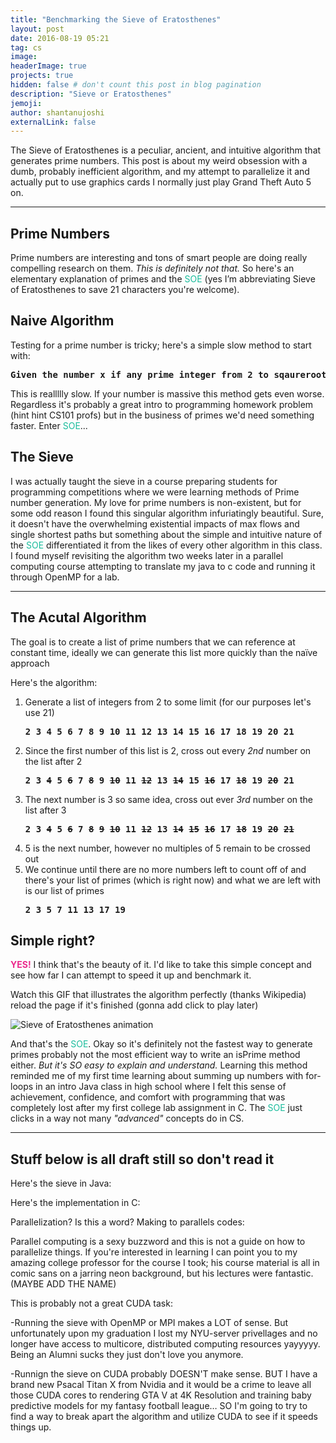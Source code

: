 ```yaml
---
title: "Benchmarking the Sieve of Eratosthenes"
layout: post
date: 2016-08-19 05:21
tag: cs
image: 
headerImage: true
projects: true
hidden: false # don't count this post in blog pagination
description: "Sieve or Eratosthenes"
jemoji: 
author: shantanujoshi
externalLink: false
---
```


The Sieve of Eratosthenes is a peculiar, ancient, and intuitive algorithm that generates prime numbers. This post is about my weird obsession with a dumb, probably inefficient algorithm, and my attempt to parallelize it and actually put to use graphics cards I normally just play Grand Theft Auto 5 on.  
<hr />

<h2 id="heading2">Prime Numbers</h2>

Prime numbers are interesting and tons of smart people are doing really compelling research on them. <em>This is definitely not that.</em> So here's an elementary explanation of primes  and the <span style="color:#1abc9c">SOE</span> (yes I’m abbreviating Sieve of Eratosthenes to save 21 characters you're welcome). 

 

 

<h2 id="heading2">Naive Algorithm</h2>
Testing for a prime number is tricky; here's a simple slow method to start with: 

<pre><strong>Given the number x if any prime integer from 2 to sqaureroot(X) evenly divides n it's NOT prime.</strong></pre>

This is reallllly slow. If your number is massive this method gets even worse. Regardless it's probably a great intro to programming homework problem (hint hint CS101 profs) but in the business of primes we'd need something faster. Enter <span style="color:#1abc9c">SOE</span>... 

 

<h2 id="heading2">The Sieve</h2> 

I was actually taught the sieve in a course preparing students for programming competitions where we were learning methods of Prime number generation. My love for prime numbers is non-existent, but for some odd reason I found this singular algorithm infuriatingly beautiful. Sure, it doesn't have the overwhelming existential impacts of max flows and single shortest paths but something about the simple and intuitive nature of the <span style="color:#1abc9c">SOE</span>  differentiated it from the likes of every other algorithm in this class. I found myself revisiting the algorithm two weeks later in a parallel computing course attempting to translate my java to c code and running it through OpenMP for a lab.  

<hr />

<h2 id="heading3">The Acutal Algorithm</h2> 

The goal is to create a list of prime numbers that we can reference at constant time, ideally we can generate this list more quickly than the naïve approach 

Here's the algorithm: 

<ol>
<li>Generate a list of integers from 2 to some limit (for our purposes let's use 21)</li>
<pre><strong>2 3 4 5 6 7 8 9 10 11 12 13 14 15 16 17 18 19 20 21</strong></pre>
<li>Since the first number of this list is 2, cross out every <em>2nd</em> number on the list after 2</li>
<pre><strong>2 3 <del>4</del> 5 <del>6</del> 7 <del>8</del> 9 <del>10</del> 11 <del>12</del> 13 <del>14</del> 15 <del>16</del> 17 <del>18</del> 19 <del>20</del> 21 </strong></pre>
<li>The next number is 3 so same idea, cross out ever <em>3rd</em> number on the list after 3</li>
<pre><strong>2 3 <del>4</del> 5 <del>6</del> 7 <del>8</del> <del>9</del> <del>10</del> 11 <del>12</del> 13 <del>14</del> <del>15</del> <del>16</del> 17 <del>18</del> 19 <del>20</del> <del>21</del></strong></pre>
<li>5 is the next number, however no multiples of 5 remain to be crossed out</li>
<li>We continue until there are no more numbers left to count off of and there's your list of primes (which is right now) and what we are left with is our list of primes</li>
<pre><strong>2 3 5 7 11 13 17 19</strong></pre>
</ol> 

<h2 id="heading3"> Simple right?</h2>

<strong><span style="color:#EB298C">YES!</span></strong> I think that's the beauty of it. I'd like to take this simple concept and see how far I can attempt to speed it up and benchmark it.
 

Watch this GIF that illustrates the algorithm perfectly (thanks Wikipedia) reload the page if it's finished (gonna add click to play later)

<p><img alt="Sieve of Eratosthenes animation" src="https://upload.wikimedia.org/wikipedia/commons/0/0b/Sieve_of_Eratosthenes_animation.svg"/></p>

And that's the <span style="color:#1abc9c">SOE</span>. Okay so it's definitely not the fastest way to generate primes probably not the most efficient way to write an isPrime method either. <em>But it's SO easy to explain and understand.</em> Learning this method reminded me of my first time learning about summing up numbers with for-loops in an intro Java class in high school where I felt this sense of achievement, confidence, and comfort with programming that was completely lost after my first college lab assignment in C. The <span style="color:#1abc9c">SOE</span> just clicks in a way not many <em>"advanced"</em> concepts do in CS. 

<hr/>
<h2 id="heading3"> Stuff below is all draft still so don't read it </h2>
Here's the sieve in Java: 

 

Here's the implementation in C: 

 

Parallelization? Is this a word? Making to parallels codes: 

Parallel computing is a sexy buzzword and this is not a guide on how to parallelize things. If you're interested in learning I can point you to my amazing college professor for the course I took; his course material is all in comic sans on a jarring neon background, but his lectures were fantastic. (MAYBE ADD THE NAME) 

 

This is probably not a great CUDA task: 

-Running the sieve with OpenMP or MPI makes a LOT of sense. But unfortunately upon my graduation I lost my NYU-server privellages and no longer have access to multicore, distributed computing resources yayyyyy. Being an Alumni sucks they just don't love you anymore.  

-Runnign the sieve on CUDA probably DOESN'T make sense. BUT I have a brand new Psacal Titan X from Nvidia and it would be a crime to leave all those CUDA cores to rendering GTA V at 4K Resolution and training baby predictive models for my fantasy football league… SO I'm going to try to find a way to break apart the algorithm and utilize CUDA to see if it speeds things up.  
